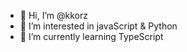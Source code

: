 - 👋 Hi, I’m @kkorz
- 👀 I’m interested in javaScript & Python
- 🌱 I’m currently learning TypeScript

<!---
kkorz/kkorz is a ✨ special ✨ repository because its `README.md` (this file) appears on your GitHub profile.
You can click the Preview link to take a look at your changes.
--->
